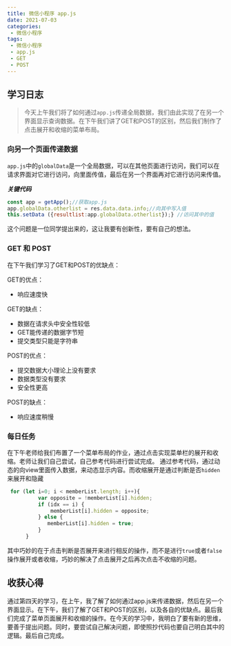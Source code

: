 ```yaml
---
title: 微信小程序 app.js
date: 2021-07-03
categories:
 - 微信小程序
tags:
 - 微信小程序 
 - app.js
 - GET
 - POST
---
```

## 学习日志

>今天上午我们将了如何通过`app.js`传递全局数据，我们由此实现了在另一个界面显示查询数据。在下午我们讲了GET和POST的区别，然后我们制作了点击展开和收缩的菜单布局。

### 向另一个页面传递数据
`app.js`中的`globalData`是一个全局数据，可以在其他页面进行访问，我们可以在请求界面对它进行访问，向里面传值，最后在另一个界面再对它进行访问来传值。

***关键代码***
``` js
const app = getApp();//获取app.js
app.globalData.otherlist = res.data.data.info;//向其中写入值
this.setData ({resultlist:app.globalData.otherlist});} //访问其中的值
```
这个问题是一位同学提出来的，这让我要有创新性，要有自己的想法。

### GET 和 POST
在下午我们学习了GET和POST的优缺点：

GET的优点：
* 响应速度快  
  
GET的缺点：
* 数据在请求头中安全性较低
* GET能传递的数据字节短
* 提交类型只能是字符串

POST的优点：
* 提交数据大小理论上没有要求
* 数据类型没有要求
* 安全性更高

POST的缺点：
* 响应速度稍慢

### 每日任务

在下午老师给我们布置了一个菜单布局的作业，通过点击实现菜单栏的展开和收缩。老师让我们自己尝试，自己参考代码进行尝试完成。
通过参考代码，通过动态的向view里面传入数据，来动态显示内容。而收缩展开是通过判断是否`hidden`来展开和隐藏

``` js
 for (let i=0; i < memberList.length; i++){
          var opposite = !memberList[i].hidden;
          if (idx == i) {
              memberList[i].hidden = opposite;
          } else {
             memberList[i].hidden = true;
          }
      }
```
其中巧妙的在于点击判断是否展开来进行相反的操作，而不是进行`true`或者`false`操作展开或者收缩，巧妙的解决了点击展开之后再次点击不收缩的问题。





## 收获心得

通过第四天的学习，在上午，我了解了如何通过app.js来传递数据，然后在另一个界面显示。在下午，我们了解了GET和POST的区别，以及各自的优缺点。最后我们完成了菜单页面展开和收缩的操作。在今天的学习中，我明白了要有新的思维，要善于提出问题。同时，要尝试自己解决问题，即使照抄代码也要自己明白其中的逻辑。最后自己完成。